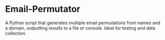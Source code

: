 # Email-Permutator
A Python script that generates multiple email permutations from names and a domain, outputting results to a file or console. Ideal for testing and data collection.
